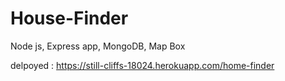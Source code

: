 # House-Finder

Node js, Express app, MongoDB, Map Box

delpoyed : https://still-cliffs-18024.herokuapp.com/home-finder
